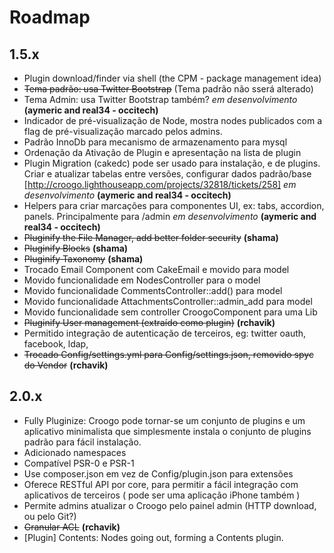 # Roadmap

## 1.5.x

* Plugin download/finder via shell (the CPM - package management idea)
* ~~Tema padrão: usa Twitter Bootstrap~~ (Tema padrão não sserá alterado)
* Tema Admin: usa Twitter Bootstrap também? *em desenvolvimento* **(aymeric and real34 - occitech)**
* Indicador de pré-visualização de Node, mostra nodes publicados com a flag de pré-visualização marcado pelos admins.
* Padrão InnoDb para mecanismo de armazenamento para mysql
* Ordenação da Ativação de Plugin e apresentação na lista de plugin
* Plugin Migration (cakedc) pode ser usado para instalação, e de plugins. Criar e atualizar tabelas entre versões, configurar dados padrão/base [http://croogo.lighthouseapp.com/projects/32818/tickets/258] *em desenvolvimento* **(aymeric and real34 - occitech)**
* Helpers para criar marcações para componentes UI, ex: tabs, accordion, panels.  Principalmente para /admin *em desenvolvimento* **(aymeric and real34 - occitech)**
* ~~Pluginify the File Manager, add better folder security~~ **(shama)**
* ~~Pluginify Blocks~~ **(shama)**
* ~~Pluginify Taxonomy~~ **(shama)**
* Trocado Email Component com CakeEmail e movido para model
* Movido funcionalidade em NodesController para o model
* Movido funcionalidade CommentsController::add() para model
* Movido funcionalidade AttachmentsController::admin_add para model
* Movido funcionalidade sem controller CroogoComponent para uma Lib
* ~~Pluginify User management (extraído como plugin)~~ **(rchavik)**
* Permitido integração de autenticação de terceiros, eg: twitter oauth, facebook, ldap,
* ~~Trocado Config/settings.yml para Config/settings.json, removido spyc do Vendor~~ **(rchavik)**

## 2.0.x

* Fully Pluginize: Croogo pode tornar-se um conjunto de plugins e um aplicativo minimalista que simplesmente instala o conjunto de plugins padrão para fácil instalação.
* Adicionado namespaces
* Compatível PSR-0 e PSR-1
* Use composer.json em vez de Config/plugin.json para extensões
* Oferece RESTful API por core, para permitir a fácil integração com aplicativos de terceiros ( pode ser uma aplicação iPhone também )
* Permite admins atualizar o Croogo pelo painel admin (HTTP download, ou pelo Git?)
* ~~Granular ACL~~ **(rchavik)**
* [Plugin] Contents: Nodes going out, forming a Contents plugin.

